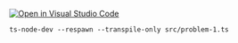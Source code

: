 [![Open in Visual Studio Code](https://classroom.github.com/assets/open-in-vscode-2e0aaae1b6195c2367325f4f02e2d04e9abb55f0b24a779b69b11b9e10269abc.svg)](https://classroom.github.com/online_ide?assignment_repo_id=17253038&assignment_repo_type=AssignmentRepo)

<!-- Run Code in console -->

```
ts-node-dev --respawn --transpile-only src/problem-1.ts

```
